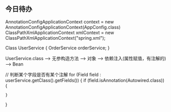 ## 今日待办


AnnotationConfigApplicationContext context = new AnnotationConfigApplicationContext(AppConfig.class)
ClassPathXmlApplicationContext xmlContext = new ClassPathXmlApplicationContext("spring.xml");


Class UserService {
	OrderService orderService;
}


UserService.class   --> 无参构造方法   --> 对象  --> 依赖注入(属性赋值，有注解的)   --> Bean


// 判断某个字段是否有某个注解
for (Field field : userService.getClass().getFields()) {
	if (field.isAnnotation(Autowired.class)) {
	
	}
}